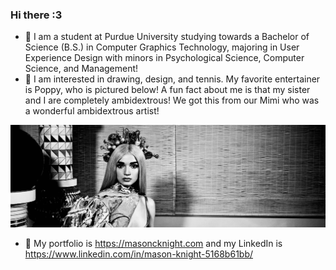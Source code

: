 ### Hi there :3
- 🦆 I am a student at Purdue University studying towards a Bachelor of Science (B.S.) in Computer Graphics Technology, majoring in User Experience Design with minors in Psychological Science, Computer Science, and Management! 
- 🌱 I am interested in drawing, design, and tennis. My favorite entertainer is Poppy, who is pictured below! A fun fact about me is that my sister and I are completely ambidextrous! We got this from our Mimi who was a wonderful ambidextrous artist!

![](images/PoppyGitHere2.jpeg)

- 🌙 My portfolio is https://masoncknight.com and my LinkedIn is https://www.linkedin.com/in/mason-knight-5168b61bb/
<!--
**masonknight22/masonknight22** is a ✨ _special_ ✨ repository because its `README.md` (this file) appears on your GitHub profile.

Here are some ideas to get you started:

- 🔭 I’m currently working on a Bachelor of Science (B.S.) in Computer Graphics Technology (User Experience Design) with plans to go to graduate school.
- 🌱 I’m currently learning human-centered design.
- 👯 I’m looking to collaborate on anything!
- 🤔 I’m looking for help with learning new coding languages :3
- 💬 Ask me about my work, I have a portfolio at https://www.masoncknight.com
- 📫 How to reach me: knigh112@purdue.edu and (765) 209-2851
- 😄 Pronouns: He/Him
- ⚡ Fun fact: My sister and I are completely ambidextrous! We got this from our Mimi who was a wonderful artist <3
-->
